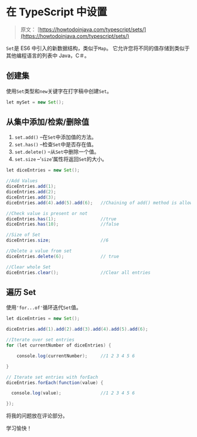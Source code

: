 # 在 TypeScript 中设置

> 原文： [https://howtodoinjava.com/typescript/sets/](https://howtodoinjava.com/typescript/sets/)

`Set`是 ES6 中引入的新数据结构，类似于`Map`。 它允许您将不同的值存储到类似于其他编程语言的列表中 Java，C＃。

## 创建集

使用`Set`类型和`new`关键字在打字稿中创建`Set`。

```java
let mySet = new Set();

```

## 从集中添加/检索/删除值

1.  `set.add()` –在`Set`中添加值的方法。
2.  `set.has()` –检查`Set`中是否存在值。
3.  `set.delete()` –从`Set`中删除一个值。
4.  `set.size` –‘`size`’属性将返回`Set`的大小。

```java
let diceEntries = new Set();

//Add Values
diceEntries.add(1);
diceEntries.add(2);
diceEntries.add(3);
diceEntries.add(4).add(5).add(6);	//Chaining of add() method is allowed

//Check value is present or not
diceEntries.has(1);					//true
diceEntries.has(10);				//false

//Size of Set 
diceEntries.size; 					//6

//Delete a value from set
diceEntries.delete(6);				// true

//Clear whole Set
diceEntries.clear();				//Clear all entries

```

## 遍历 Set

使用`'for...of'`循环迭代`Set`值。

```java
let diceEntries = new Set();

diceEntries.add(1).add(2).add(3).add(4).add(5).add(6);

//Iterate over set entries
for (let currentNumber of diceEntries) {

    console.log(currentNumber);  	//1 2 3 4 5 6

}

// Iterate set entries with forEach
diceEntries.forEach(function(value) {

  console.log(value);				//1 2 3 4 5 6

});

```

将我的问题放在评论部分。

学习愉快！